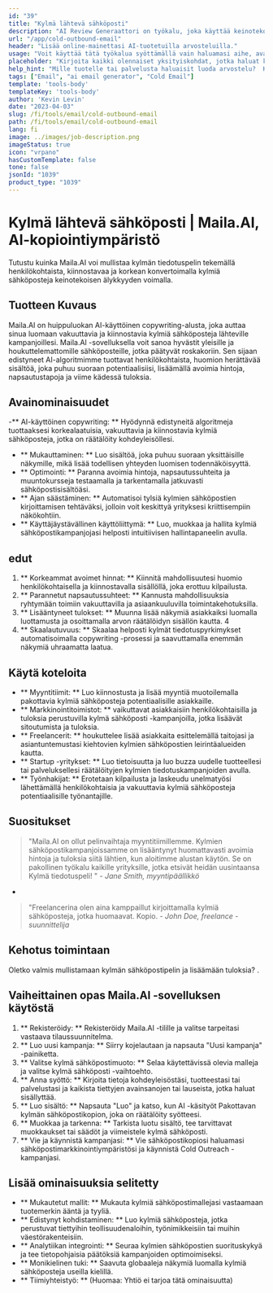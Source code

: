 ```yaml
---
id: "39"
title: "Kylmä lähtevä sähköposti"
description: "AI Review Generaattori on työkalu, joka käyttää keinotekoista älykkyyttä luodakseen aitoja ja vakuuttavia arvosteluja tuotteille tai palveluille.  Säästä aikaa ja vaivaa luomalla realistisia, johdonmukaisia ​​ja kiinnostavia arvosteluja tietyn aiheen tai avainsanojen perusteella online -läsnäolosi ja uskottavuuden parantamiseksi."
url: "/app/cold-outbound-email"
header: "Lisää online-mainettasi AI-tuotetuilla arvosteluilla."
usage: "Voit käyttää tätä työkalua syöttämällä vain haluamasi aihe, avainsanat ja tuotteen tai palvelun keskeiset ominaisuudet.  AI-arvostelugeneraattori luo sitten hyvin jäsennellyn, ainutlaatuisen ja vakuuttavan arvostelun panoksesi perusteella."
placeholder: "Kirjoita kaikki olennaiset yksityiskohdat, jotka haluat korostaa arvosteluun, esimerkiksi: \ n \ n avainpisteet: \ n \ n1.  Erinomainen asiakaspalvelu \ N2.  Korkealaatuinen tuote \ n3.  Nopea toimitus \ n \ n avainsanat: asiakaspalvelu, tuotteen laatu, toimitus \ n \ n"
help_hint: "Mille tuotelle tai palvelusta haluaisit luoda arvostelu?  Kirjoita joitain aiheeseen liittyviä avainsanoja ja luomme pakottavan arvostelun panoksesi perusteella.  On suositeltavaa luetella avainkohtia, jotka haluat korostaa arvostelussa."
tags: ["Email", "ai email generator", "Cold Email"]
template: 'tools-body'
templateKey: 'tools-body'
author: 'Kevin Levin'
date: "2023-04-03"
slug: /fi/tools/email/cold-outbound-email
path: /fi/tools/email/cold-outbound-email
lang: fi
image: ../images/job-description.png
imageStatus: true
icon: "vrpano"
hasCustomTemplate: false
tone: false
jsonId: "1039"
product_type: "1039"
---
```

# Kylmä lähtevä sähköposti |  Maila.AI, AI-kopiointiympäristö

Tutustu kuinka Maila.AI voi mullistaa kylmän tiedotuspelin tekemällä henkilökohtaista, kiinnostavaa ja korkean konvertoimalla kylmiä sähköposteja keinotekoisen älykkyyden voimalla.

## Tuotteen Kuvaus

Maila.AI on huippuluokan AI-käyttöinen copywriting-alusta, joka auttaa sinua luomaan vakuuttavia ja kiinnostavia kylmiä sähköposteja lähteville kampanjoillesi.  Maila.AI -sovelluksella voit sanoa hyvästit yleisille ja houkuttelemattomille sähköposteille, jotka päätyvät roskakoriin.  Sen sijaan edistyneet AI-algoritmimme tuottavat henkilökohtaista, huomion herättävää sisältöä, joka puhuu suoraan potentiaalisiisi, lisäämällä avoimia hintoja, napsautustapoja ja viime kädessä tuloksia.

## Avainominaisuudet

-** AI-käyttöinen copywriting: ** Hyödynnä edistyneitä algoritmeja tuottaaksesi korkealaatuisia, vakuuttavia ja kiinnostavia kylmiä sähköposteja, jotka on räätälöity kohdeyleisöllesi.
 - ** Mukauttaminen: ** Luo sisältöä, joka puhuu suoraan yksittäisille näkymille, mikä lisää todellisen yhteyden luomisen todennäköisyyttä.
 - ** Optimointi: ** Paranna avoimia hintoja, napsautussuhteita ja muuntokursseja testaamalla ja tarkentamalla jatkuvasti sähköpostisisältöäsi.
 - ** Ajan säästäminen: ** Automatisoi tylsiä kylmien sähköpostien kirjoittamisen tehtäväksi, jolloin voit keskittyä yrityksesi kriittisempiin näkökohtiin.
 - ** Käyttäjäystävällinen käyttöliittymä: ** Luo, muokkaa ja hallita kylmiä sähköpostikampanjojasi helposti intuitiivisen hallintapaneelin avulla.

## edut

1. ** Korkeammat avoimet hinnat: ** Kiinnitä mahdollisuutesi huomio henkilökohtaisella ja kiinnostavalla sisällöllä, joka erottuu kilpailusta.
 2. ** Parannetut napsautussuhteet: ** Kannusta mahdollisuuksia ryhtymään toimiin vakuuttavilla ja asiaankuuluvilla toimintakehotuksilla.
 3. ** Lisääntyneet tulokset: ** Muunna lisää näkymiä asiakkaiksi luomalla luottamusta ja osoittamalla arvon räätälöidyn sisällön kautta.
 4
 5. ** Skaalautuvuus: ** Skaalaa helposti kylmät tiedotuspyrkimykset automatisoimalla copywriting -prosessi ja saavuttamalla enemmän näkymiä uhraamatta laatua.

## Käytä koteloita

- ** Myyntitiimit: ** Luo kiinnostusta ja lisää myyntiä muotoilemalla pakottavia kylmiä sähköposteja potentiaalisille asiakkaille.
 - ** Markkinointitoimistot: ** vaikuttavat asiakkaisiin henkilökohtaisilla ja tuloksia perustuvilla kylmä sähköposti -kampanjoilla, jotka lisäävät sitoutumista ja tuloksia.
 - ** Freelancerit: ** houkuttelee lisää asiakkaita esittelemällä taitojasi ja asiantuntemustasi kiehtovien kylmien sähköpostien leirintäalueiden kautta.
 - ** Startup -yritykset: ** Luo tietoisuutta ja luo buzza uudelle tuotteellesi tai palveluksellesi räätälöityjen kylmien tiedotuskampanjoiden avulla.
 - ** Työnhakijat: ** Erotetaan kilpailusta ja laskeudu unelmatyösi lähettämällä henkilökohtaisia ​​ja vakuuttavia kylmiä sähköposteja potentiaalisille työnantajille.

## Suositukset

> "Maila.AI on ollut pelinvaihtaja myyntitiimillemme. Kylmien sähköpostikampanjoissamme on lisääntynyt huomattavasti avoimia hintoja ja tuloksia siitä lähtien, kun aloitimme alustan käytön. Se on pakollinen työkalu kaikille yrityksille, jotka etsivät heidän uusintaansa  Kylmä tiedotuspeli! "  - _Jane Smith, myyntipäällikkö_
 -
 > "Freelancerina olen aina kamppaillut kirjoittamalla kylmiä sähköposteja, jotka huomaavat. Kopio.  - _John Doe, freelance -suunnittelija_

## Kehotus toimintaan

Oletko valmis mullistamaan kylmän sähköpostipelin ja lisäämään tuloksia?  .

## Vaiheittainen opas Maila.AI -sovelluksen käytöstä

1. ** Rekisteröidy: ** Rekisteröidy Maila.AI -tilille ja valitse tarpeitasi vastaava tilaussuunnitelma.
 2. ** Luo uusi kampanja: ** Siirry kojelautaan ja napsauta "Uusi kampanja" -painiketta.
 3. ** Valitse kylmä sähköpostimuoto: ** Selaa käytettävissä olevia malleja ja valitse kylmä sähköposti -vaihtoehto.
 4. ** Anna syöttö: ** Kirjoita tietoja kohdeyleisöstäsi, tuotteestasi tai palvelustasi ja kaikista tiettyjen avainsanojen tai lauseista, jotka haluat sisällyttää.
 5. ** Luo sisältö: ** Napsauta "Luo" ja katso, kun AI -käsityöt Pakottavan kylmän sähköpostikopion, joka on räätälöity syötteesi.
 6. ** Muokkaa ja tarkenna: ** Tarkista luotu sisältö, tee tarvittavat muokkaukset tai säädöt ja viimeistele kylmä sähköposti.
 7. ** Vie ja käynnistä kampanjasi: ** Vie sähköpostikopiosi haluamasi sähköpostimarkkinointiympäristösi ja käynnistä Cold Outreach -kampanjasi.

## Lisää ominaisuuksia selitetty

- ** Mukautetut mallit: ** Mukauta kylmiä sähköpostimallejasi vastaamaan tuotemerkin ääntä ja tyyliä.
 - ** Edistynyt kohdistaminen: ** Luo kylmiä sähköposteja, jotka perustuvat tiettyihin teollisuudenaloihin, työnimikkeisiin tai muihin väestörakenteisiin.
 - ** Analytiikan integrointi: ** Seuraa kylmien sähköpostien suorituskykyä ja tee tietopohjaisia ​​päätöksiä kampanjoiden optimoimiseksi.
 - ** Monikielinen tuki: ** Saavuta globaaleja näkymiä luomalla kylmiä sähköposteja useilla kielillä.
 - ** Tiimiyhteistyö: ** (Huomaa: Yhtiö ei tarjoa tätä ominaisuutta)
